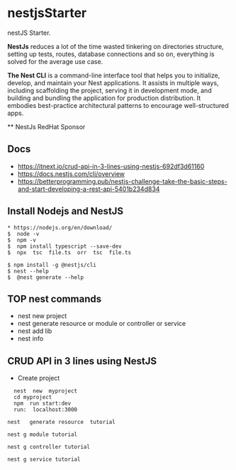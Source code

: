# nestjsStarter
nestJS Starter.

**NestJs** reduces a lot of the time wasted tinkering on directories structure, setting up tests, routes, database connections and so on, everything is solved for the average use case.

**The Nest CLI** is a command-line interface tool that helps you to initialize, develop, and maintain your Nest applications. It assists in multiple ways, including scaffolding the project, serving it in development mode, and building and bundling the application for production distribution. It embodies best-practice architectural patterns to encourage well-structured apps.

** NestJs  RedHat Sponsor



## Docs
- https://itnext.io/crud-api-in-3-lines-using-nestjs-692df3d61160
- https://docs.nestjs.com/cli/overview
- https://betterprogramming.pub/nestjs-challenge-take-the-basic-steps-and-start-developing-a-rest-api-5401b234d834

##  Install Nodejs and NestJS
```
* https://nodejs.org/en/download/
$  node -v
$  npm -v
$  npm install typescript --save-dev
$  npx  tsc  file.ts  orr  tsc  file.ts

$ npm install -g @nestjs/cli
$ nest --help
$  @nest generate --help
```
## TOP  nest commands
   * nest   new  project
   * nest   generate resource or module or controller or service
   * nest  add  lib
   * nest  info 
## CRUD API in 3 lines using NestJS
* Create project
```
  nest  new  myproject
  cd myproject
  npm  run start:dev
  run:  localhost:3000
```

```
nest   generate resource  tutorial

nest g module tutorial

nest g controller tutorial

nest g service tutorial

```


